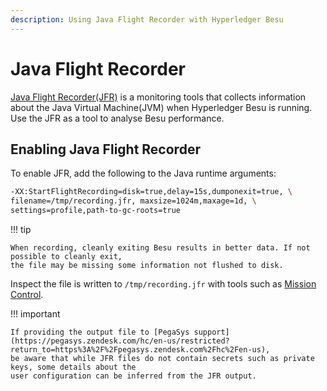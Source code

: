 ```yaml
---
description: Using Java Flight Recorder with Hyperledger Besu 
---
```


# Java Flight Recorder

[Java Flight Recorder(JFR)](https://docs.oracle.com/javacomponents/jmc-5-4/jfr-runtime-guide/about.htm#JFRUH170)
is a monitoring tools that collects information about the Java Virtual Machine(JVM) when Hyperledger
Besu is running. Use the JFR as a tool to analyse Besu performance.

## Enabling Java Flight Recorder

To enable JFR, add the following to the Java runtime arguments:

```bash
-XX:StartFlightRecording=disk=true,delay=15s,dumponexit=true, \
filename=/tmp/recording.jfr, maxsize=1024m,maxage=1d, \
settings=profile,path-to-gc-roots=true
```

!!! tip

    When recording, cleanly exiting Besu results in better data. If not possible to cleanly exit,
    the file may be missing some information not flushed to disk.

Inspect the file is written to `/tmp/recording.jfr` with tools such as [Mission Control](https://docs.oracle.com/javacomponents/jmc-5-5/jmc-user-guide/intro.htm#JMCCI109).

!!! important

    If providing the output file to [PegaSys support](https://pegasys.zendesk.com/hc/en-us/restricted?return_to=https%3A%2F%2Fpegasys.zendesk.com%2Fhc%2Fen-us),
    be aware that while JFR files do not contain secrets such as private keys, some details about the
    user configuration can be inferred from the JFR output.
